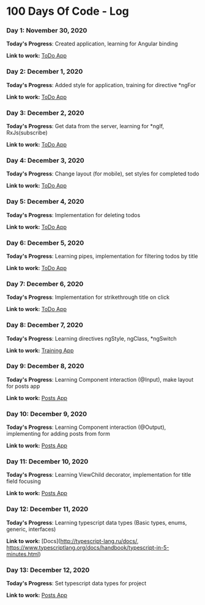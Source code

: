 # 100 Days Of Code - Log

### Day 1: November 30, 2020

**Today's Progress**: Created application, learning for Angular binding

**Link to work:** [ToDo App](https://stackblitz.com/edit/angular-rshejh?file=src%2Fapp%2Fapp.component.html)

### Day 2: December 1, 2020

**Today's Progress**: Added style for application, training for directive *ngFor

**Link to work:** [ToDo App](https://stackblitz.com/edit/angular-rshejh?file=src%2Fapp%2Fapp.component.html)

### Day 3: December 2, 2020

**Today's Progress**: Get data from the server, learning for *ngIf, RxJs(subscribe)

**Link to work:** [ToDo App](https://stackblitz.com/edit/angular-rshejh?file=src%2Fapp%2Fapp.component.html)

### Day 4: December 3, 2020

**Today's Progress**: Change layout (for mobile), set styles for completed todo

**Link to work:** [ToDo App](https://stackblitz.com/edit/angular-rshejh?file=src%2Fapp%2Fapp.component.html)


### Day 5: December 4, 2020

**Today's Progress**: Implementation for deleting todos

**Link to work:** [ToDo App](https://stackblitz.com/edit/angular-rshejh?file=src%2Fapp%2Fapp.component.html)

### Day 6: December 5, 2020

**Today's Progress**: Learning pipes, implementation for filtering todos by title

**Link to work:** [ToDo App](https://stackblitz.com/edit/angular-rshejh?file=src%2Fapp%2Fapp.component.html)

### Day 7: December 6, 2020

**Today's Progress**: Implementation for strikethrough title on click

**Link to work:** [ToDo App](https://stackblitz.com/edit/angular-rshejh?file=src%2Fapp%2Fapp.component.html)

### Day 8: December 7, 2020

**Today's Progress**: Learning directives ngStyle, ngClass, *ngSwitch

**Link to work:** [Training App](https://angular-ivy-cfekqp.stackblitz.io/)

### Day 9: December 8, 2020

**Today's Progress**: Learning Component interaction (@Input), make layout for posts app

**Link to work:** [Posts App](https://angular-ivy-7bhl6g.stackblitz.io/)

### Day 10: December 9, 2020

**Today's Progress**: Learning Component interaction (@Output), implementing for adding posts from form

**Link to work:** [Posts App](https://angular-ivy-7bhl6g.stackblitz.io/)

### Day 11: December 10, 2020

**Today's Progress**: Learning ViewChild decorator, implementation for title field focusing

**Link to work:** [Posts App](https://angular-ivy-7bhl6g.stackblitz.io/)

### Day 12: December 11, 2020

**Today's Progress**: Learning typescript data types (Basic types, enums, generic, interfaces)

**Link to work:** [Docs](http://typescript-lang.ru/docs/, https://www.typescriptlang.org/docs/handbook/typescript-in-5-minutes.html)

### Day 13: December 12, 2020

**Today's Progress**: Set typescript data types for project

**Link to work:** [Posts App](https://angular-ivy-7bhl6g.stackblitz.io/)
